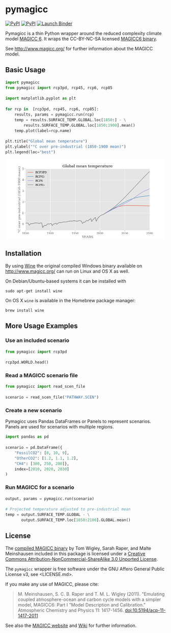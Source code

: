 # pymagicc

[![PyPI](https://img.shields.io/pypi/pyversions/pymagicc.svg)](https://pypi.python.org/pypi/pymagicc)
[![PyPI](https://img.shields.io/pypi/v/pymagicc.svg)](https://pypi.python.org/pypi/pymagicc)
[![Launch Binder](https://img.shields.io/badge/launch-binder-e66581.svg)](http://mybinder.org/repo/openclimatedata/pymagicc)

Pymagicc is a thin Python wrapper around the reduced complexity climate model
[MAGICC 6](http://magicc.org/). It wraps the CC-BY-NC-SA licensed
[MAGICC6 binary](http://www.magicc.org/download6).

See http://www.magicc.org/ for further information about the MAGICC model.

## Basic Usage

```python
import pymagicc
from pymagicc import rcp3pd, rcp45, rcp6, rcp85

import matplotlib.pyplot as plt

for rcp in  [rcp3pd, rcp45, rcp6, rcp85]:
    results, params = pymagicc.run(rcp)
    temp = results.SURFACE_TEMP.GLOBAL.loc[1850:] - \
        results.SURFACE_TEMP.GLOBAL.loc[1850:1900].mean()
    temp.plot(label=rcp.name)

plt.title("Global mean temperature")
plt.ylabel("°C over pre-industrial (1850-1900 mean)")
plt.legend(loc="best")
```

![](scripts/example-plot.png)


## Installation

By using [Wine](https://www.winehq.org/) the original compiled Windows binary
available on http://www.magicc.org/ can run on Linux and OS X as well.

On Debian/Ubuntu-based systems it can be installed with

    sudo apt-get install wine

On OS X `wine` is available in the Homebrew package manager:

    brew install wine


## More Usage Examples

### Use an included scenario

```python
from pymagicc import rcp3pd

rcp3pd.WORLD.head()
```

### Read a MAGICC scenario file

```python
from pymagicc import read_scen_file

scenario = read_scen_file("PATHWAY.SCEN")
```

### Create a new scenario

Pymagicc uses Pandas DataFrames or Panels to represent scenarios. Panels are
used for scenarios with multiple regions.

```python
import pandas as pd

scenario = pd.DataFrame({
    "FossilCO2": [8, 10, 9],
    "OtherCO2": [1.2, 1.1, 1.2],
    "CH4": [300, 250, 200]},
    index=[2010, 2020, 2030]
)

```

### Run MAGICC for a scenario

```python
output, params = pymagicc.run(scenario)

# Projected temperature adjusted to pre-industrial mean
temp = output.SURFACE_TEMP.GLOBAL - \
       output.SURFACE_TEMP.loc[1850:2100].GLOBAL.mean()
```


## License

The [compiled MAGICC binary](http://www.magicc.org/download6) by Tom Wigley,
Sarah Raper, and Malte Meinshausen included in this package is licensed under a [Creative Commons Attribution-NonCommercial-ShareAlike 3.0 Unported License](https://creativecommons.org/licenses/by-nc-sa/3.0/).


The `pymagicc` wrapper is free software under the GNU Affero General Public
License v3, see <LICENSE.md>.

If you make any use of MAGICC, please cite:

> M. Meinshausen, S. C. B. Raper and T. M. L. Wigley (2011). "Emulating coupled
atmosphere-ocean and carbon cycle models with a simpler model, MAGICC6: Part I
"Model Description and Calibration." Atmospheric Chemistry and Physics 11: 1417-1456.
[doi:10.5194/acp-11-1417-2011](https://dx.doi.org/10.5194/acp-11-1417-2011)

See also the [MAGICC website](http://magicc.org/) and
[Wiki](http://wiki.magicc.org/index.php?title=Main_Page)
for further information.
